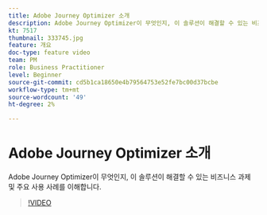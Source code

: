 ```yaml
---
title: Adobe Journey Optimizer 소개
description: Adobe Journey Optimizer이 무엇인지, 이 솔루션이 해결할 수 있는 비즈니스 과제 및 주요 사용 사례를 이해합니다.
kt: 7517
thumbnail: 333745.jpg
feature: 개요
doc-type: feature video
team: PM
role: Business Practitioner
level: Beginner
source-git-commit: cd5b1ca18650e4b79564753e52fe7bc00d37bcbe
workflow-type: tm+mt
source-wordcount: '49'
ht-degree: 2%

---
```



# Adobe Journey Optimizer 소개

Adobe Journey Optimizer이 무엇인지, 이 솔루션이 해결할 수 있는 비즈니스 과제 및 주요 사용 사례를 이해합니다.

>[!VIDEO](https://video.tv.adobe.com/v/333745?quality=12)

